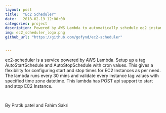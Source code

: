 ```yaml
---
layout: post
title:  "Ec2 Scheduler"
date:   2018-02-19 12:00:00
categories: project
description: Powered by AWS Lambda to automatically schedule ec2 instances 
img: ec2_scheduler_logo.png
github_url: "https://github.com/gofynd/ec2-scheduler"


---
```



<p>ec2-scheduler is a service powered by AWS Lambda. Setup up a tag AutoStartSchedule and AutoStopSchedule with cron values. This gives a flexibility for configuring start and stop times for EC2 Instances as per need. The lambda runs every 30 mins and validate every instance tag values with specified time zone datetime. This lambda has POST api support to start and stop EC2 Instance.</p>

<br>
<p>By Pratik patel and Fahim Sakri</p>

